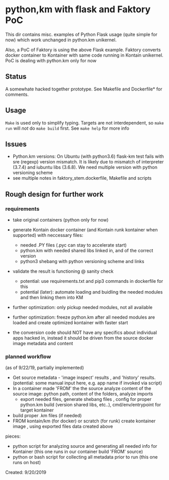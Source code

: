 # python,km with flask and Faktory PoC

This dir contains misc. examples of Python Flask usage (quite simple for now) which work unchanged in python.km unikernel.

Also, a PoC of Faktory is using the above Flask example. Faktory converts docker container to Kontainer with same code running in Kontain unikernel. PoC is dealing with python.km only for now

## Status

A somewhate hacked together prototype. See Makefile and Dockerfile* for comments.

## Usage

`Make` is used only to simplify typing. Targets are not interdependent, so `make run` will *not* do `make build` first.
See `make help` for more info


## Issues

* Python.km versions: On Ubuntu (with python3.6) flask-km test fails with sre (regexp) version mismatch. It is likely due to mismatch of interpreter (3.7.4) and iubuntu libs (3.6.8). We need multiple version with python versioning scheme
* see multiple notes in faktory_stem.dockerfile, Makefile and scripts

## Rough design for further work

### requirements

* take original containers  (python only for now)
* generate Kontain docker container (and Kontain runk kontainer when supported) with neccessary files:
   * needed .PY files (.pyc can stay to accelerate start)
   * python.km with needed shared libs linked in, and of the correct version
   * python3 shebang with python versioning scheme and links
* validate the result is functioning @ sanity check
   * potential: use requirements.txt and pip3 commands in dockerfile for this
   * potential (later): automate loading and buidling the needed modules and then linking them into KM
* further optimization: only pickup needed modules, not all available
* further optimization: freeze python.km after all needed modules are loaded and create optimized kontainer with faster start

* the conversion code should NOT have any specifics about individual apps hacked in, instead it should be driven from the source docker image metadata and content


### planned workflow

(as of 9/22/19, partially implemented)
* Get source metadata - 'image inspect' results , and 'history' results. (potential: some manual input here, e.g. app name if invoked via script)
* In a container made 'FROM' the the source analyze content of the source image: python path, content of the folders, analyze imports
   * export needed files, generate shebang files ,  config for proper python.km build (version shared libs, etc..), cmd/env/entrypoint for target kontainer
* build proper .km files (if needed)
* FROM kontain/km (for docker) or scratch (for runk) create kontainer image , using exported files data created above

pieces:
* python script for analyzing source and generating all needed info for Kontainer (this one runs in our container build 'FROM' source)
* python or bash script for collecting all metadata prior to run (this one runs on host)

Created: 9/20/2019